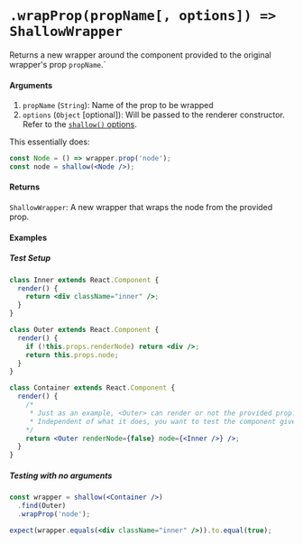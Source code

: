 # `.wrapProp(propName[, options]) => ShallowWrapper`

Returns a new wrapper around the component provided to the original wrapper's prop `propName`.`

#### Arguments

1. `propName` (`String`): Name of the prop to be wrapped
1. `options` (`Object` [optional]): Will be passed to the renderer constructor.
   Refer to the [`shallow()` options](https://enzymejs.github.io/enzyme/docs/api/shallow.html#arguments).

This essentially does:

```jsx
const Node = () => wrapper.prop('node');
const node = shallow(<Node />);
```

#### Returns

`ShallowWrapper`: A new wrapper that wraps the node from the provided prop.

#### Examples

##### Test Setup

```jsx
class Inner extends React.Component {
  render() {
    return <div className="inner" />;
  }
}

class Outer extends React.Component {
  render() {
    if (!this.props.renderNode) return <div />;
    return this.props.node;
  }
}

class Container extends React.Component {
  render() {
    /*
     * Just as an example, <Outer> can render or not the provided prop.
     * Independent of what it does, you want to test the component given to node.
    */
    return <Outer renderNode={false} node={<Inner />} />;
  }
}
```

##### Testing with no arguments

```jsx
const wrapper = shallow(<Container />)
  .find(Outer)
  .wrapProp('node');

expect(wrapper.equals(<div className="inner" />)).to.equal(true);
```
